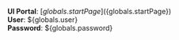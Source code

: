 **UI Portal**: [${globals.startPage}](${globals.startPage})  
**User**: ${globals.user}  
**Password**: ${globals.password}
